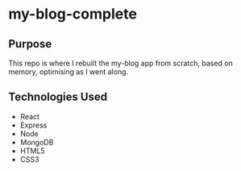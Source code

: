 # my-blog-complete

## Purpose
This repo is where I rebuilt the my-blog app from scratch, based on memory, optimising as I went along.

## Technologies Used
* React 
* Express
* Node
* MongoDB
* HTML5 
* CSS3
